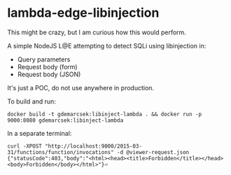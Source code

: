 # lambda-edge-libinjection

This might be crazy, but I am curious how this would perform.

A simple NodeJS L@E attempting to detect SQLi using libinjection in:
 * Query parameters
 * Request body (form)
 * Request body (JSON)

It's just a POC, do not use anywhere in production.

To build and run:

```
docker build -t gdemarcsek:libinject-lambda . && docker run -p 9000:8080 gdemarcsek:libinject-lambda
```

In a separate terminal:

```
curl -XPOST "http://localhost:9000/2015-03-31/functions/function/invocations" -d @viewer-request.json
{"statusCode":403,"body":"<html><head><title>Forbidden</title></head><body>Forbidden</body></html>"}⏎
```
